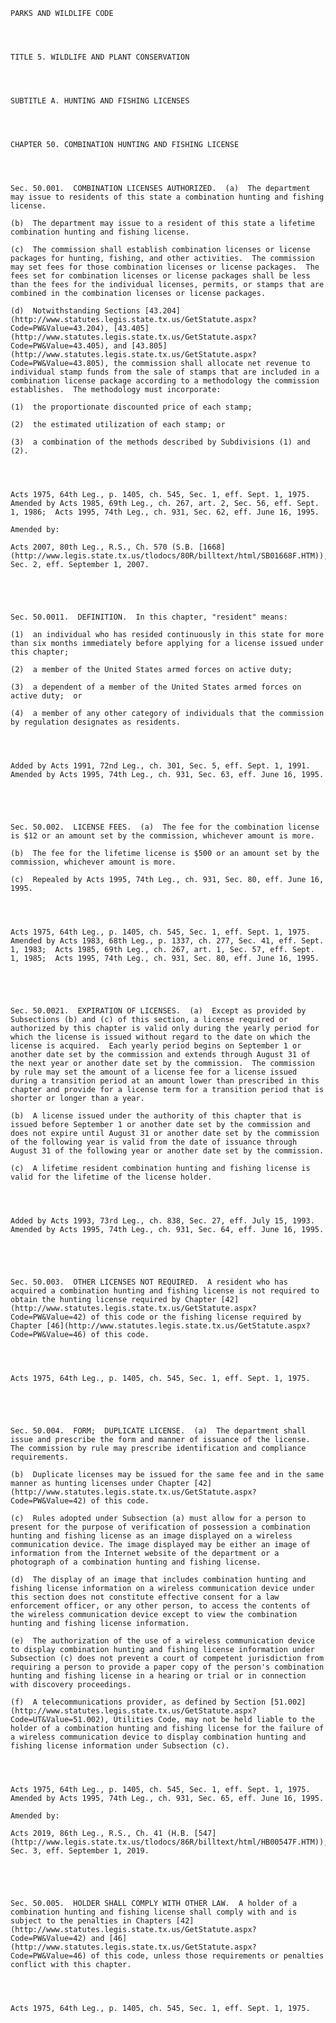 ﻿
    
    
    	
    					
    
    
    PARKS AND WILDLIFE CODE
    
      
    
    
    TITLE 5. WILDLIFE AND PLANT CONSERVATION
    
      
    
    
    SUBTITLE A. HUNTING AND FISHING LICENSES
    
      
    
    
    CHAPTER 50. COMBINATION HUNTING AND FISHING LICENSE
    
      
    
    
    Sec. 50.001.  COMBINATION LICENSES AUTHORIZED.  (a)  The department may issue to residents of this state a combination hunting and fishing license.
    
    (b)  The department may issue to a resident of this state a lifetime combination hunting and fishing license.
    
    (c)  The commission shall establish combination licenses or license packages for hunting, fishing, and other activities.  The commission may set fees for those combination licenses or license packages.  The fees set for combination licenses or license packages shall be less than the fees for the individual licenses, permits, or stamps that are combined in the combination licenses or license packages.
    
    (d)  Notwithstanding Sections [43.204](http://www.statutes.legis.state.tx.us/GetStatute.aspx?Code=PW&Value=43.204), [43.405](http://www.statutes.legis.state.tx.us/GetStatute.aspx?Code=PW&Value=43.405), and [43.805](http://www.statutes.legis.state.tx.us/GetStatute.aspx?Code=PW&Value=43.805), the commission shall allocate net revenue to individual stamp funds from the sale of stamps that are included in a combination license package according to a methodology the commission establishes.  The methodology must incorporate:
    
    (1)  the proportionate discounted price of each stamp;
    
    (2)  the estimated utilization of each stamp; or
    
    (3)  a combination of the methods described by Subdivisions (1) and (2).
    
    
    
    
    Acts 1975, 64th Leg., p. 1405, ch. 545, Sec. 1, eff. Sept. 1, 1975.  Amended by Acts 1985, 69th Leg., ch. 267, art. 2, Sec. 56, eff. Sept. 1, 1986;  Acts 1995, 74th Leg., ch. 931, Sec. 62, eff. June 16, 1995.
    
    Amended by: 
    
    Acts 2007, 80th Leg., R.S., Ch. 570 (S.B. [1668](http://www.legis.state.tx.us/tlodocs/80R/billtext/html/SB01668F.HTM)), Sec. 2, eff. September 1, 2007.
    
    
    
    
    
    Sec. 50.0011.  DEFINITION.  In this chapter, "resident" means:
    
    (1)  an individual who has resided continuously in this state for more than six months immediately before applying for a license issued under this chapter;
    
    (2)  a member of the United States armed forces on active duty;
    
    (3)  a dependent of a member of the United States armed forces on active duty;  or
    
    (4)  a member of any other category of individuals that the commission by regulation designates as residents.
    
    
    
    
    Added by Acts 1991, 72nd Leg., ch. 301, Sec. 5, eff. Sept. 1, 1991.  Amended by Acts 1995, 74th Leg., ch. 931, Sec. 63, eff. June 16, 1995.
    
    
    
    
    
    Sec. 50.002.  LICENSE FEES.  (a)  The fee for the combination license is $12 or an amount set by the commission, whichever amount is more.
    
    (b)  The fee for the lifetime license is $500 or an amount set by the commission, whichever amount is more.
    
    (c)  Repealed by Acts 1995, 74th Leg., ch. 931, Sec. 80, eff. June 16, 1995.
    
    
    
    
    Acts 1975, 64th Leg., p. 1405, ch. 545, Sec. 1, eff. Sept. 1, 1975.  Amended by Acts 1983, 68th Leg., p. 1337, ch. 277, Sec. 41, eff. Sept. 1, 1983;  Acts 1985, 69th Leg., ch. 267, art. 1, Sec. 57, eff. Sept. 1, 1985;  Acts 1995, 74th Leg., ch. 931, Sec. 80, eff. June 16, 1995.
    
    
    
    
    
    Sec. 50.0021.  EXPIRATION OF LICENSES.  (a)  Except as provided by Subsections (b) and (c) of this section, a license required or authorized by this chapter is valid only during the yearly period for which the license is issued without regard to the date on which the license is acquired.  Each yearly period begins on September 1 or another date set by the commission and extends through August 31 of the next year or another date set by the commission.  The commission by rule may set the amount of a license fee for a license issued during a transition period at an amount lower than prescribed in this chapter and provide for a license term for a transition period that is shorter or longer than a year.
    
    (b)  A license issued under the authority of this chapter that is issued before September 1 or another date set by the commission and does not expire until August 31 or another date set by the commission of the following year is valid from the date of issuance through August 31 of the following year or another date set by the commission.
    
    (c)  A lifetime resident combination hunting and fishing license is valid for the lifetime of the license holder.
    
    
    
    
    Added by Acts 1993, 73rd Leg., ch. 838, Sec. 27, eff. July 15, 1993.  Amended by Acts 1995, 74th Leg., ch. 931, Sec. 64, eff. June 16, 1995.
    
    
    
    
    
    Sec. 50.003.  OTHER LICENSES NOT REQUIRED.  A resident who has acquired a combination hunting and fishing license is not required to obtain the hunting license required by Chapter [42](http://www.statutes.legis.state.tx.us/GetStatute.aspx?Code=PW&Value=42) of this code or the fishing license required by Chapter [46](http://www.statutes.legis.state.tx.us/GetStatute.aspx?Code=PW&Value=46) of this code.
    
    
    
    
    Acts 1975, 64th Leg., p. 1405, ch. 545, Sec. 1, eff. Sept. 1, 1975.
    
    
    
    
    
    Sec. 50.004.  FORM;  DUPLICATE LICENSE.  (a)  The department shall issue and prescribe the form and manner of issuance of the license.  The commission by rule may prescribe identification and compliance requirements.
    
    (b)  Duplicate licenses may be issued for the same fee and in the same manner as hunting licenses under Chapter [42](http://www.statutes.legis.state.tx.us/GetStatute.aspx?Code=PW&Value=42) of this code.
    
    (c)  Rules adopted under Subsection (a) must allow for a person to present for the purpose of verification of possession a combination hunting and fishing license as an image displayed on a wireless communication device. The image displayed may be either an image of information from the Internet website of the department or a photograph of a combination hunting and fishing license.
    
    (d)  The display of an image that includes combination hunting and fishing license information on a wireless communication device under this section does not constitute effective consent for a law enforcement officer, or any other person, to access the contents of the wireless communication device except to view the combination hunting and fishing license information.
    
    (e)  The authorization of the use of a wireless communication device to display combination hunting and fishing license information under Subsection (c) does not prevent a court of competent jurisdiction from requiring a person to provide a paper copy of the person's combination hunting and fishing license in a hearing or trial or in connection with discovery proceedings.
    
    (f)  A telecommunications provider, as defined by Section [51.002](http://www.statutes.legis.state.tx.us/GetStatute.aspx?Code=UT&Value=51.002), Utilities Code, may not be held liable to the holder of a combination hunting and fishing license for the failure of a wireless communication device to display combination hunting and fishing license information under Subsection (c).
    
    
    
    
    Acts 1975, 64th Leg., p. 1405, ch. 545, Sec. 1, eff. Sept. 1, 1975.  Amended by Acts 1995, 74th Leg., ch. 931, Sec. 65, eff. June 16, 1995.
    
    Amended by: 
    
    Acts 2019, 86th Leg., R.S., Ch. 41 (H.B. [547](http://www.legis.state.tx.us/tlodocs/86R/billtext/html/HB00547F.HTM)), Sec. 3, eff. September 1, 2019.
    
    
    
    
    
    Sec. 50.005.  HOLDER SHALL COMPLY WITH OTHER LAW.  A holder of a combination hunting and fishing license shall comply with and is subject to the penalties in Chapters [42](http://www.statutes.legis.state.tx.us/GetStatute.aspx?Code=PW&Value=42) and [46](http://www.statutes.legis.state.tx.us/GetStatute.aspx?Code=PW&Value=46) of this code, unless those requirements or penalties conflict with this chapter.
    
    
    
    
    Acts 1975, 64th Leg., p. 1405, ch. 545, Sec. 1, eff. Sept. 1, 1975.
    
    
    
    
    				
